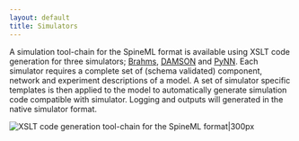 ```yaml
---
layout: default
title: Simulators
---
```


A simulation tool-chain for the SpineML format is available using XSLT code generation for three simulators; [Brahms], [DAMSON] and [PyNN]. Each simulator requires a complete set of (schema validated) component, network and experiment descriptions of a model. A set of simulator specific templates is then applied to the model to automatically generate simulation code compatible with simulator. Logging and outputs will generated in the native simulator format.

![XSLT code generation tool-chain for the SpineML format|300px](/public/images/toolchain.png)

  [Brahms]: Brahms "wikilink"
  [DAMSON]: DAMSON "wikilink"
  [PyNN]: PyNN "wikilink"
  [XSLT code generation tool-chain for the SpineML format|300px]: toolchain_v1.png "XSLT code generation tool-chain for the SpineML format|300px"
